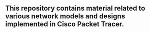 ## This repository contains material related to various network models and designs implemented in Cisco Packet Tracer.
